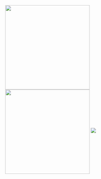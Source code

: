 <div style="display: inline">
    <img height=270 align="center" src="https://github-readme-stats.vercel.app/api?username=bloogefest&show_icons=true&show=reviews,discussions_started,discussions_answered&theme=dark&bg_color=00000000&hide_border=true&locale=ru&include_all_commits=true&number_format=long&custom_title=Статистика%20пользователя"/>
    <img height=270 align="center" src="https://github-readme-stats.vercel.app/api/top-langs/?username=bloogefest&langs_count=20&theme=dark&bg_color=00000000&hide_border=true&layout=compact&locale=ru&custom_title=Используемые%20языки"/>
</div>
<div style="display: inline">
    <img src="https://komarev.com/ghpvc/?username=bloogefest&style=for-the-badge&color=grey&label=Количество%20просмотров">
</div>
